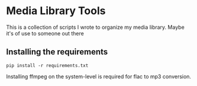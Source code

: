 # Media Library Tools

This is a collection of scripts I wrote to organize my media library. Maybe it's of use to someone out there

## Installing the requirements

```
pip install -r requirements.txt
```

Installing ffmpeg on the system-level is required for flac to mp3 conversion.